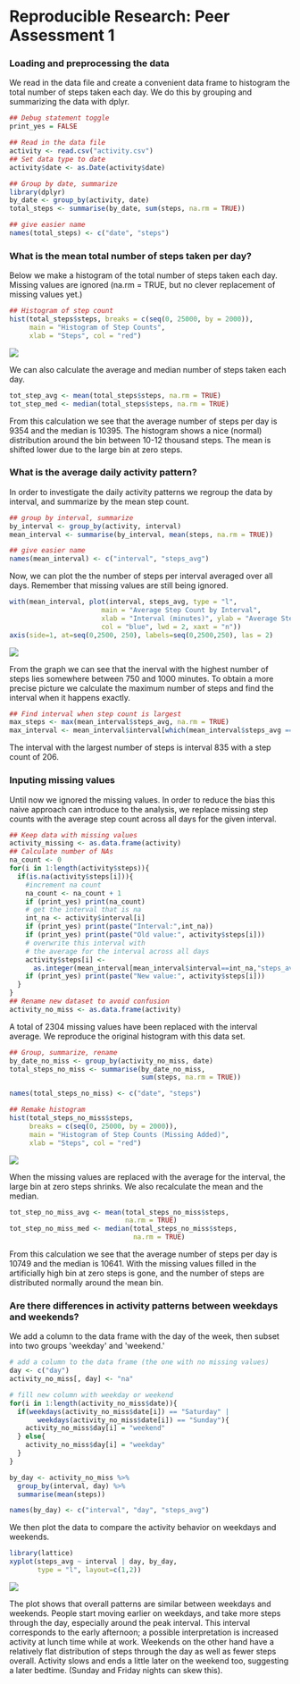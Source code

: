 # Reproducible Research: Peer Assessment 1


### Loading and preprocessing the data
We read in the data file and create a convenient data frame to histogram the total number of steps taken each day. We do this by grouping and summarizing the data with dplyr.


```r
## Debug statement toggle
print_yes = FALSE

## Read in the data file
activity <- read.csv("activity.csv")
## Set data type to date
activity$date <- as.Date(activity$date)

## Group by date, summarize
library(dplyr)
by_date <- group_by(activity, date)
total_steps <- summarise(by_date, sum(steps, na.rm = TRUE))

## give easier name
names(total_steps) <- c("date", "steps")
```

### What is the mean total number of steps taken per day?

Below we make a histogram of the total number of steps taken each day. Missing values are ignored (na.rm = TRUE, but no clever replacement of missing values yet.)


```r
## Histogram of step count
hist(total_steps$steps, breaks = c(seq(0, 25000, by = 2000)), 
     main = "Histogram of Step Counts", 
     xlab = "Steps", col = "red")
```

![](PA1_template_files/figure-html/unnamed-chunk-2-1.png) 

We can also calculate the average and median number of steps taken each day.

```r
tot_step_avg <- mean(total_steps$steps, na.rm = TRUE)
tot_step_med <- median(total_steps$steps, na.rm = TRUE)
```
From this calculation we see that the average number of steps per day is 9354 and the median is 10395. The histogram shows a nice (normal) distribution around the bin between 10-12 thousand steps.  The mean is shifted lower due to the large bin at zero steps.  

### What is the average daily activity pattern?
In order to investigate the daily activity patterns we regroup the data by interval, and summarize by the mean step count. 


```r
## group by interval, summarize
by_interval <- group_by(activity, interval)
mean_interval <- summarise(by_interval, mean(steps, na.rm = TRUE))

## give easier name
names(mean_interval) <- c("interval", "steps_avg")
```

Now, we can plot the the number of steps per interval averaged over all days.  Remember that missing values are still being ignored.

```r
with(mean_interval, plot(interval, steps_avg, type = "l", 
                       main = "Average Step Count by Interval", 
                       xlab = "Interval (minutes)", ylab = "Average Steps", 
                       col = "blue", lwd = 2, xaxt = "n"))
axis(side=1, at=seq(0,2500, 250), labels=seq(0,2500,250), las = 2)
```

![](PA1_template_files/figure-html/unnamed-chunk-5-1.png) 

From the graph we can see that the inerval with the highest number of steps lies somewhere between 750 and 1000 minutes. To obtain a more precise picture we calculate the maximum number of steps and find the interval when it happens exactly.


```r
## Find interval when step count is largest
max_steps <- max(mean_interval$steps_avg, na.rm = TRUE)
max_interval <- mean_interval$interval[which(mean_interval$steps_avg == max_steps)]
```
The interval with the largest number of steps is interval 835 with a step count of 206. 

### Inputing missing values
Until now we ignored the missing values.  In order to reduce the bias this naive approach can introduce to the analysis, we replace missing step counts with the average step count across all days for the given interval.  


```r
## Keep data with missing values
activity_missing <- as.data.frame(activity)
## Calculate number of NAs
na_count <- 0
for(i in 1:length(activity$steps)){
  if(is.na(activity$steps[i])){
    #increment na count
    na_count <- na_count + 1
    if (print_yes) print(na_count)
    # get the interval that is na
    int_na <- activity$interval[i]
    if (print_yes) print(paste("Interval:",int_na))
    if (print_yes) print(paste("Old value:", activity$steps[i]))
    # overwrite this interval with 
    # the average for the interval across all days
    activity$steps[i] <- 
      as.integer(mean_interval[mean_interval$interval==int_na,"steps_avg"])
    if (print_yes) print(paste("New value:", activity$steps[i]))
  }
}
## Rename new dataset to avoid confusion
activity_no_miss <- as.data.frame(activity)
```

A total of 2304 missing values have been replaced with the interval average. We reproduce the original histogram with this data set.


```r
## Group, summarize, rename
by_date_no_miss <- group_by(activity_no_miss, date)
total_steps_no_miss <- summarise(by_date_no_miss, 
                                 sum(steps, na.rm = TRUE))

names(total_steps_no_miss) <- c("date", "steps")

## Remake histogram
hist(total_steps_no_miss$steps, 
     breaks = c(seq(0, 25000, by = 2000)), 
     main = "Histogram of Step Counts (Missing Added)", 
     xlab = "Steps", col = "red")
```

![](PA1_template_files/figure-html/unnamed-chunk-8-1.png) 

When the missing values are replaced with the average for the interval, the large bin at zero steps shrinks. We also recalculate the mean and the median.


```r
tot_step_no_miss_avg <- mean(total_steps_no_miss$steps, 
                             na.rm = TRUE)
tot_step_no_miss_med <- median(total_steps_no_miss$steps, 
                               na.rm = TRUE)
```
From this calculation we see that the average number of steps per day is 10749 and the median is 10641. With the missing values filled in the artificially high bin at zero steps is gone, and the number of steps are distributed normally around the mean bin. 

### Are there differences in activity patterns between weekdays and weekends?
We add a column to the data frame with the day of the week, then subset into two groups 'weekday' and 'weekend.' 


```r
# add a column to the data frame (the one with no missing values)
day <- c("day")
activity_no_miss[, day] <- "na"

# fill new column with weekday or weekend
for(i in 1:length(activity_no_miss$date)){
  if(weekdays(activity_no_miss$date[i]) == "Saturday" |
       weekdays(activity_no_miss$date[i]) == "Sunday"){
    activity_no_miss$day[i] = "weekend"
  } else{
    activity_no_miss$day[i] = "weekday"
  }
}

by_day <- activity_no_miss %>%
  group_by(interval, day) %>%
  summarise(mean(steps))

names(by_day) <- c("interval", "day", "steps_avg")
```

We then plot the data to compare the activity behavior on weekdays and weekends.

```r
library(lattice)
xyplot(steps_avg ~ interval | day, by_day, 
       type = "l", layout=c(1,2))
```

![](PA1_template_files/figure-html/unnamed-chunk-11-1.png) 

The plot shows that overall patterns are similar between weekdays and weekends.  People start moving earlier on weekdays, and take more steps through the day, especially around the peak interval. This interval corresponds to the early afternoon; a possible interpretation is increased activity at lunch time while at work. Weekends on the other hand have a relatively flat distribution of steps through the day as well as fewer steps overall. Activity slows and ends a little later on the weekend too, suggesting a later bedtime. (Sunday and Friday nights can skew this).

